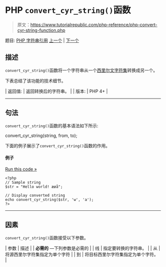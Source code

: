 # PHP `convert_cyr_string()`函数

> 原文：<https://www.tutorialrepublic.com/php-reference/php-convert-cyr-string-function.php>

题目: [PHP 字符串引用](php-string-functions.php) [上一个](#) | [下一个](#)

## 描述

`convert_cyr_string()`函数将一个字符串从一个[西里尔文字符集](#)转换成另一个。

下表总结了该功能的技术细节。

| 返回值: | 返回转换后的字符串。 |
| 版本: | PHP 4+ |

* * *

## 句法

`convert_cyr_string()`函数的基本语法如下所示:

convert_cyr_string(string, from, to);

下面的例子展示了`convert_cyr_string()`函数的作用。

#### 例子

[Run this code »](../codelab.php?topic=php&file=basic "Run this code to view the output")

```
<?php
// Sample string
$str = "Hello world! æøå";

// Display converted string
echo convert_cyr_string($str, 'w', 'a');
?>
```

* * *

## 因素

`convert_cyr_string()`函数接受以下参数。

| 参数 | 描述 |
| **必需的** —下列参数是必需的 |
| 线 | 指定要转换的字符串。 |
| 从 | 将源西里尔字符集指定为单个字符 |
| 到 | 将目标西里尔字符集指定为单个字符。 |